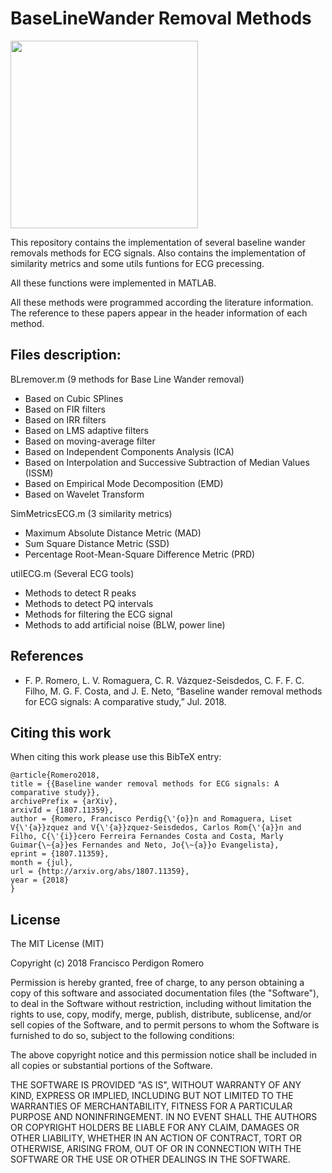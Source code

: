 # BaseLineWander Removal Methods

<img src="https://github.com/fperdigon/ECG-BaseLineWander-Removal-Methods/blob/master/ecg_image.png" width="300">

This repository contains the implementation of several baseline wander removals methods for ECG signals. Also contains the implementation of similarity metrics and some utils funtions for ECG precessing.

All these functions were implemented in MATLAB.

All these methods were programmed according the literature information.
The reference to these papers appear in the header information of each method.

## Files description:

BLremover.m (9 methods for Base Line Wander removal)
- Based on Cubic SPlines
- Based on FIR filters
- Based on IRR filters
- Based on LMS adaptive filters
- Based on moving-average filter
- Based on Independent Components Analysis (ICA)
- Based on Interpolation and Successive Subtraction of Median Values (ISSM)
- Based on Empirical Mode Decomposition (EMD)
- Based on Wavelet Transform

SimMetricsECG.m (3 similarity metrics)
- Maximum Absolute Distance Metric (MAD)
- Sum Square Distance Metric (SSD)
- Percentage Root-Mean-Square Difference Metric (PRD)

utilECG.m (Several ECG tools)
- Methods to detect R peaks
- Methods to detect PQ intervals
- Methods for filtering the ECG signal
- Methods to add artificial noise (BLW, power line)

## References

- F. P. Romero, L. V. Romaguera, C. R. Vázquez-Seisdedos, C. F. F. C. Filho, M. G. F. Costa, and J. E. Neto, “Baseline wander removal methods for ECG signals: A comparative study,” Jul. 2018.

## Citing this work

When citing this work please use this BibTeX entry:

    @article{Romero2018,
    title = {{Baseline wander removal methods for ECG signals: A comparative study}},
    archivePrefix = {arXiv},
    arxivId = {1807.11359},
    author = {Romero, Francisco Perdig{\'{o}}n and Romaguera, Liset V{\'{a}}zquez and V{\'{a}}zquez-Seisdedos, Carlos Rom{\'{a}}n and Filho, C{\'{i}}cero Ferreira Fernandes Costa and Costa, Marly Guimar{\~{a}}es Fernandes and Neto, Jo{\~{a}}o Evangelista},
    eprint = {1807.11359},
    month = {jul},
    url = {http://arxiv.org/abs/1807.11359},
    year = {2018}
    }

## License 

The MIT License (MIT)

Copyright (c) 2018 Francisco Perdigon Romero

Permission is hereby granted, free of charge, to any person obtaining a copy of this software and associated documentation files (the "Software"), to deal in the Software without restriction, including without limitation the rights to use, copy, modify, merge, publish, distribute, sublicense, and/or sell copies of the Software, and to permit persons to whom the Software is furnished to do so, subject to the following conditions:

The above copyright notice and this permission notice shall be included in all copies or substantial portions of the Software.

THE SOFTWARE IS PROVIDED "AS IS", WITHOUT WARRANTY OF ANY KIND, EXPRESS OR IMPLIED, INCLUDING BUT NOT LIMITED TO THE WARRANTIES OF MERCHANTABILITY, FITNESS FOR A PARTICULAR PURPOSE AND NONINFRINGEMENT. IN NO EVENT SHALL THE AUTHORS OR COPYRIGHT HOLDERS BE LIABLE FOR ANY CLAIM, DAMAGES OR OTHER LIABILITY, WHETHER IN AN ACTION OF CONTRACT, TORT OR OTHERWISE, ARISING FROM, OUT OF OR IN CONNECTION WITH THE SOFTWARE OR THE USE OR OTHER DEALINGS IN THE SOFTWARE.
